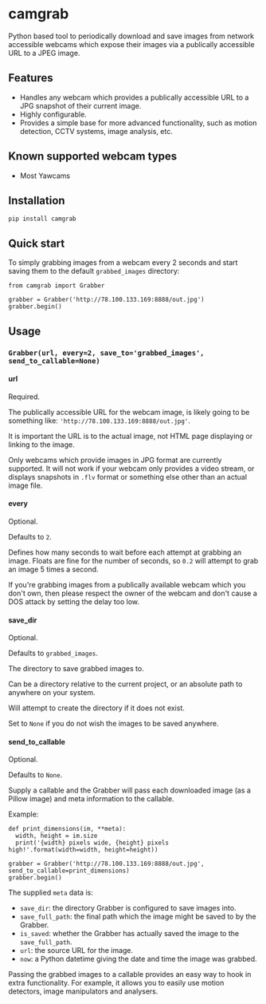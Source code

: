 # camgrab

Python based tool to periodically download and save images from network accessible webcams which expose their images via a publically accessible URL to a JPEG image.

## Features

* Handles any webcam which provides a publically accessible URL to a JPG snapshot of their current image.
* Highly configurable.
* Provides a simple base for more advanced functionality, such as motion detection, CCTV systems, image analysis, etc.

## Known supported webcam types

* Most Yawcams

## Installation

```
pip install camgrab
```

## Quick start

To simply grabbing images from a webcam every 2 seconds and start saving them to the default `grabbed_images` directory:

```
from camgrab import Grabber

grabber = Grabber('http://78.100.133.169:8888/out.jpg')
grabber.begin()
```

## Usage

### `Grabber(url, every=2, save_to='grabbed_images', send_to_callable=None)`

#### url

Required.

The publically accessible URL for the webcam image, is likely going to be something like: `'http://78.100.133.169:8888/out.jpg'`.

It is important the URL is to the actual image, not HTML page displaying or linking to the image.

Only webcams which provide images in JPG format are currently supported. It will not work if your webcam only provides a video stream, or displays snapshots in `.flv` format or something else other than an actual image file.

#### every

Optional.

Defaults to `2`.

Defines how many seconds to wait before each attempt at grabbing an image. Floats are fine for the number of seconds, so `0.2` will attempt to grab an image 5 times a second.

If you're grabbing images from a publically available webcam which you don't own, then please respect the owner of the webcam and don't cause a DOS attack by setting the delay too low.

#### save_dir

Optional.

Defaults to `grabbed_images`.

The directory to save grabbed images to.

Can be a directory relative to the current project, or an absolute path to anywhere on your system.

Will attempt to create the directory if it does not exist.

Set to `None` if you do not wish the images to be saved anywhere.

#### send_to_callable

Optional.

Defaults to `None`.

Supply a callable and the Grabber will pass each downloaded image (as a Pillow image) and meta information to the callable.

Example:

```
def print_dimensions(im, **meta):
  width, height = im.size
  print('{width} pixels wide, {height} pixels high!'.format(width=width, height=height))

grabber = Grabber('http://78.100.133.169:8888/out.jpg', send_to_callable=print_dimensions)
grabber.begin()
```

The supplied `meta` data is:

* `save_dir`: the directory Grabber is configured to save images into.
* `save_full_path`: the final path which the image might be saved to by the Grabber.
* `is_saved`: whether the Grabber has actually saved the image to the `save_full_path`.
* `url`: the source URL for the image.
* `now`: a Python datetime giving the date and time the image was grabbed.

Passing the grabbed images to a callable provides an easy way to hook in extra functionality. For example, it allows you to easily use motion detectors, image manipulators and analysers.
